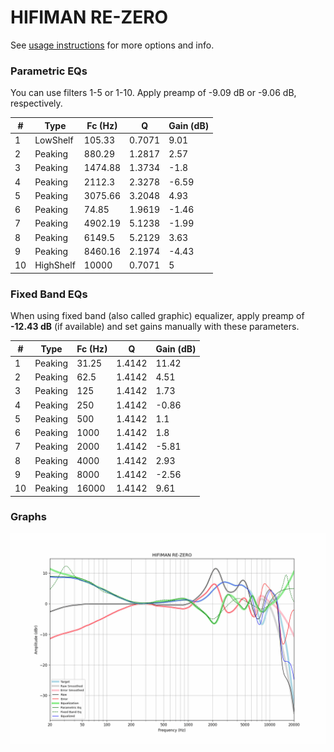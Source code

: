 # HIFIMAN RE-ZERO
See [usage instructions](https://github.com/jaakkopasanen/AutoEq#usage) for more options and info.

### Parametric EQs
You can use filters 1-5 or 1-10. Apply preamp of -9.09 dB or -9.06 dB, respectively.

|   # | Type      |   Fc (Hz) |      Q |   Gain (dB) |
|-----|-----------|-----------|--------|-------------|
|   1 | LowShelf  |    105.33 | 0.7071 |        9.01 |
|   2 | Peaking   |    880.29 | 1.2817 |        2.57 |
|   3 | Peaking   |   1474.88 | 1.3734 |       -1.8  |
|   4 | Peaking   |   2112.3  | 2.3278 |       -6.59 |
|   5 | Peaking   |   3075.66 | 3.2048 |        4.93 |
|   6 | Peaking   |     74.85 | 1.9619 |       -1.46 |
|   7 | Peaking   |   4902.19 | 5.1238 |       -1.99 |
|   8 | Peaking   |   6149.5  | 5.2129 |        3.63 |
|   9 | Peaking   |   8460.16 | 2.1974 |       -4.43 |
|  10 | HighShelf |  10000    | 0.7071 |        5    |

### Fixed Band EQs
When using fixed band (also called graphic) equalizer, apply preamp of **-12.43 dB** (if available) and set gains manually with these parameters.

|   # | Type    |   Fc (Hz) |      Q |   Gain (dB) |
|-----|---------|-----------|--------|-------------|
|   1 | Peaking |     31.25 | 1.4142 |       11.42 |
|   2 | Peaking |     62.5  | 1.4142 |        4.51 |
|   3 | Peaking |    125    | 1.4142 |        1.73 |
|   4 | Peaking |    250    | 1.4142 |       -0.86 |
|   5 | Peaking |    500    | 1.4142 |        1.1  |
|   6 | Peaking |   1000    | 1.4142 |        1.8  |
|   7 | Peaking |   2000    | 1.4142 |       -5.81 |
|   8 | Peaking |   4000    | 1.4142 |        2.93 |
|   9 | Peaking |   8000    | 1.4142 |       -2.56 |
|  10 | Peaking |  16000    | 1.4142 |        9.61 |

### Graphs
![](./HIFIMAN%20RE-ZERO.png)
